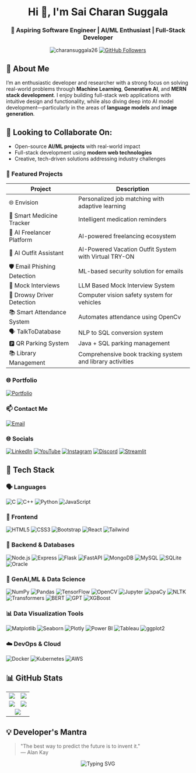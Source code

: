 <h1 align="center">Hi 👋, I'm Sai Charan Suggala</h1>
<h3 align="center">🚀 Aspiring Software Engineer | AI/ML Enthusiast | Full-Stack Developer</h3>

<p align="center">
  <img src="https://komarev.com/ghpvc/?username=charansuggala26&label=Profile%20views&color=0e75b6&style=flat" alt="charansuggala26" /> 
  <a href="https://github.com/charansuggala26?tab=followers">
    <img src="https://img.shields.io/github/followers/charansuggala26?label=Followers&style=social" alt="GitHub Followers">
  </a>
</p>


## 💼 About Me

I’m an enthusiastic developer and researcher with a strong focus on solving real-world problems through **Machine Learning**, **Generative AI**, and **MERN stack development**. I enjoy building full-stack web applications with intuitive design and functionality, while also diving deep into AI model development—particularly in the areas of **language models** and **image generation**.

## 🤝 Looking to Collaborate On:
- Open-source **AI/ML projects** with real-world impact  
- Full-stack development using **modern web technologies**  
- Creative, tech-driven solutions addressing industry challenges  



### 💼 Featured Projects
| Project | Description |
|---------|-------------|
| 🌐 Envision | Personalized job matching with adaptive learning |
| 💊 Smart Medicine Tracker | Intelligent medication reminders |
| 🤖 AI Freelancer Platform | AI-powered freelancing ecosystem |
| 👗 AI Outfit Assistant | AI-Powered Vacation Outfit System with Virtual TRY-ON |
| 🛡️ Email Phishing Detection | ML-based security solution for emails|
| 🤖 Mock Interviews | LLM Based Mock Interview System |
| 🚗 Drowsy Driver Detection | Computer vision safety system for vehicles |
| 📚 Smart Attendance System | Automates attendance using OpenCv |
| 🗣️ TalkToDatabase | NLP to SQL conversion system |
| 🅿️ QR Parking System | Java + SQL parking management |
| 📚 Library Management | Comprehensive book tracking system and library activities |

### 🌐 Portfolio
[![Portfolio](https://img.shields.io/badge/Portfolio-Visit_My_Site-4285F4?style=for-the-badge&logo=vercel&logoColor=white)](https://my-portfolio-lovat-six-79.vercel.app/)

### 📫 Contact Me
[![Email](https://img.shields.io/badge/Gmail-D14836?style=for-the-badge&logo=gmail&logoColor=white)](mailto:suggalasaicharan789@gmail.com)


### 🌐 Socials
  
[![LinkedIn](https://img.shields.io/badge/LinkedIn-0077B5?style=for-the-badge&logo=linkedin&logoColor=white)](https://linkedin.com/in/saicharansuggala)
[![YouTube](https://img.shields.io/badge/YouTube-FF0000?style=for-the-badge&logo=youtube&logoColor=white)](https://youtube.com/@saicharanguptha?si=FN_KrxM0_mibuco1)
[![Instagram](https://img.shields.io/badge/Instagram-E4405F?style=for-the-badge&logo=instagram&logoColor=white)](https://instagram.com/suggala_charan)
[![Discord](https://img.shields.io/badge/Discord-5865F2?style=for-the-badge&logo=discord&logoColor=white)](https://discord.gg/saicharan4764)
[![Streamlit](https://img.shields.io/badge/Streamlit-App-black?style=for-the-badge&logo=streamlit&logoColor=white)](https://share.streamlit.io/user/charansuggala26)




## 🧰 Tech Stack

### 🗣️ Languages
![C](https://img.shields.io/badge/C-00599C?style=flat-square&logo=c&logoColor=white)
![C++](https://img.shields.io/badge/C%2B%2B-00599C?style=flat-square&logo=c%2B%2B&logoColor=white)
![Python](https://img.shields.io/badge/Python-3776AB?style=flat-square&logo=python&logoColor=white)
![JavaScript](https://img.shields.io/badge/JavaScript-F7DF1E?style=flat-square&logo=javascript&logoColor=black)

### 🎨 Frontend
![HTML5](https://img.shields.io/badge/HTML5-E34F26?style=flat-square&logo=html5&logoColor=white)
![CSS3](https://img.shields.io/badge/CSS3-1572B6?style=flat-square&logo=css3&logoColor=white)
![Bootstrap](https://img.shields.io/badge/Bootstrap-7952B3?style=flat-square&logo=bootstrap&logoColor=white)
![React](https://img.shields.io/badge/React-61DAFB?style=flat-square&logo=react&logoColor=black)
![Tailwind](https://img.shields.io/badge/Tailwind-06B6D4?style=flat-square&logo=tailwind-css&logoColor=white)

### 🧩 Backend & Databases

![Node.js](https://img.shields.io/badge/Node.js-339933?style=flat-square&logo=node.js&logoColor=white)
![Express](https://img.shields.io/badge/Express-000000?style=flat-square&logo=express&logoColor=white)
![Flask](https://img.shields.io/badge/Flask-000000?style=flat-square&logo=flask&logoColor=white)
![FastAPI](https://img.shields.io/badge/FastAPI-009688?style=flat-square&logo=fastapi&logoColor=white)
![MongoDB](https://img.shields.io/badge/MongoDB-47A248?style=flat-square&logo=mongodb&logoColor=white)
![MySQL](https://img.shields.io/badge/MySQL-4479A1?style=flat-square&logo=mysql&logoColor=white)
![SQLite](https://img.shields.io/badge/SQLite-003B57?style=flat-square&logo=sqlite&logoColor=white)
![Oracle](https://img.shields.io/badge/Oracle-F80000?style=flat-square&logo=oracle&logoColor=white)


### 🤖 GenAI,ML & Data Science
![NumPy](https://img.shields.io/badge/NumPy-013243?style=flat-square&logo=numpy&logoColor=white)
![Pandas](https://img.shields.io/badge/Pandas-150458?style=flat-square&logo=pandas&logoColor=white)
![TensorFlow](https://img.shields.io/badge/TensorFlow-FF6F00?style=flat-square&logo=tensorflow&logoColor=white)
![OpenCV](https://img.shields.io/badge/OpenCV-5C3EE8?style=flat-square&logo=opencv&logoColor=white)
![Jupyter](https://img.shields.io/badge/Jupyter-F37626?style=flat-square&logo=jupyter&logoColor=white)
![spaCy](https://img.shields.io/badge/spaCy-09A3D5?style=flat-square&logo=spacy&logoColor=white)
![NLTK](https://img.shields.io/badge/NLTK-4B8BBE?style=flat-square&logo=nltk&logoColor=white)
![Transformers](https://img.shields.io/badge/Transformers-FF8B00?style=flat-square&logo=huggingface&logoColor=white)
![BERT](https://img.shields.io/badge/BERT-005BBB?style=flat-square&logo=google&logoColor=white)
![GPT](https://img.shields.io/badge/GPT-6E40C9?style=flat-square&logo=openai&logoColor=white)
![XGBoost](https://img.shields.io/badge/XGBoost-E6850D?style=flat-square&logo=xgboost&logoColor=white)


### 📊 Data Visualization Tools

![Matplotlib](https://img.shields.io/badge/Matplotlib-3776AB?style=flat-square&logo=python&logoColor=white)
![Seaborn](https://img.shields.io/badge/Seaborn-2D7086?style=flat-square&logo=python&logoColor=white)
![Plotly](https://img.shields.io/badge/Plotly-3F4F75?style=flat-square&logo=plotly&logoColor=white)
![Power BI](https://img.shields.io/badge/PowerBI-F2C811?style=flat-square&logo=powerbi&logoColor=black)
![Tableau](https://img.shields.io/badge/Tableau-E97627?style=flat-square&logo=tableau&logoColor=white)
![ggplot2](https://img.shields.io/badge/ggplot2-009E73?style=flat-square&logo=r&logoColor=white)


### ☁️ DevOps & Cloud
![Docker](https://img.shields.io/badge/Docker-2496ED?style=flat-square&logo=docker&logoColor=white)
![Kubernetes](https://img.shields.io/badge/Kubernetes-326CE5?style=flat-square&logo=kubernetes&logoColor=white)
![AWS](https://img.shields.io/badge/AWS-232F3E?style=flat-square&logo=amazon-aws&logoColor=white)

## 📊 GitHub Stats

<table align="center">
  <tr>
    <td>
      <img src="https://github-readme-stats.vercel.app/api?username=charansuggala26&show_icons=true&theme=radical&hide_border=true" />
    </td>
    <td>
      <img src="https://github-readme-stats.vercel.app/api/top-langs/?username=charansuggala26&layout=compact&theme=radical&hide_border=true" />
    </td>
  </tr>
  <tr>
    <td>
      <img src="https://streak-stats.demolab.com?user=charansuggala26&theme=radical&hide_border=true" />
    </td>
    <td>
      <img src="https://github-profile-trophy.vercel.app/?username=charansuggala26&theme=radical&no-frame=true&row=1&column=4" />
    </td>
  </tr>
  <tr>
    <td colspan="2" align="center">
      <img src="https://github-readme-activity-graph.vercel.app/graph?username=charansuggala26&theme=radical&hide_border=true" />
    </td>
  </tr>
</table>



## 💡 Developer's Mantra
> "The best way to predict the future is to invent it."  
> — Alan Kay

<p align="center">
  <img src="https://readme-typing-svg.demolab.com/?lines=Keep+Pushing+Forward!;Code.+Create.+Inspire.&center=true&width=400&height=45&color=F7DC6F&vCenter=true&pause=1000&size=22" alt="Typing SVG" />
</p>
